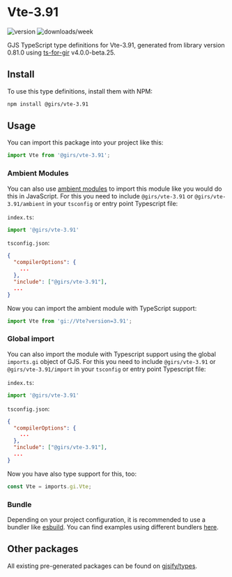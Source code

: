 
# Vte-3.91

![version](https://img.shields.io/npm/v/@girs/vte-3.91)
![downloads/week](https://img.shields.io/npm/dw/@girs/vte-3.91)


GJS TypeScript type definitions for Vte-3.91, generated from library version 0.81.0 using [ts-for-gir](https://github.com/gjsify/ts-for-gir) v4.0.0-beta.25.


## Install

To use this type definitions, install them with NPM:
```bash
npm install @girs/vte-3.91
```

## Usage

You can import this package into your project like this:
```ts
import Vte from '@girs/vte-3.91';
```

### Ambient Modules

You can also use [ambient modules](https://github.com/gjsify/ts-for-gir/tree/main/packages/cli#ambient-modules) to import this module like you would do this in JavaScript.
For this you need to include `@girs/vte-3.91` or `@girs/vte-3.91/ambient` in your `tsconfig` or entry point Typescript file:

`index.ts`:
```ts
import '@girs/vte-3.91'
```

`tsconfig.json`:
```json
{
  "compilerOptions": {
    ...
  },
  "include": ["@girs/vte-3.91"],
  ...
}
```

Now you can import the ambient module with TypeScript support: 

```ts
import Vte from 'gi://Vte?version=3.91';
```

### Global import

You can also import the module with Typescript support using the global `imports.gi` object of GJS.
For this you need to include `@girs/vte-3.91` or `@girs/vte-3.91/import` in your `tsconfig` or entry point Typescript file:

`index.ts`:
```ts
import '@girs/vte-3.91'
```

`tsconfig.json`:
```json
{
  "compilerOptions": {
    ...
  },
  "include": ["@girs/vte-3.91"],
  ...
}
```

Now you have also type support for this, too:

```ts
const Vte = imports.gi.Vte;
```

### Bundle

Depending on your project configuration, it is recommended to use a bundler like [esbuild](https://esbuild.github.io/). You can find examples using different bundlers [here](https://github.com/gjsify/ts-for-gir/tree/main/examples).

## Other packages

All existing pre-generated packages can be found on [gjsify/types](https://github.com/gjsify/types).


